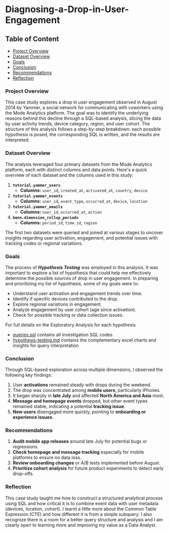 # Diagnosing-a-Drop-in-User-Engagement

## Table of Content
- [Project Overview](#project-overview)
- [Dataset Overview](dataset-overview)
- [Goals](#goals)
- [Conclusion](conclusion)
- [Recommendations](recommendations)
- [Reflection](#reflection)

### Project Overview

This case study explores a drop in user engagement observed in August 2014 by Yammer, a social network for communicating with coworkers using the Mode Analytics platform. The goal was to identify the underlying reasons behind this decline through a SQL-based analysis, slicing the data by user activity trends, device category, region, and user cohort. The structure of this analysis follows a step-by-step breakdown: each possible hypothesis is posed, the corresponding SQL is written, and the results are interpreted.

### Dataset Overview

The analysis leveraged four primary datasets from the Mode Analytics platform, each with distinct columns and data points. Here's a quick overview of each dataset and the columns used in this study:

1. **`tutorial.yammer_users`**
    - **Columns:** `user_id`, `created_at`, `activated_at`, `country`, `device`
2. **`tutorial.yammer_events`**
    - **Columns:** `user_id`, `event_type`, `occurred_at`, `device`, `location`
3. **`tutorial.yammer_emails`**
    - **Columns:** `user_id`, `occurred_at`, `action`
4. **`benn.dimension_rollup_periods`**
    - **Columns:** `period_id`, `time_id`, `region`

The first two datasets were queried and joined at various stages to uncover insights regarding user activation, engagement, and potential issues with tracking codes or regional variations.

### Goals

The process of ***Hypothesis Testing*** was employed in this analysis. It was important to explore a list of hypothesis that could help me effectively determine the possible sources of drop in user engagement. In preparing and prioritizing my list of hypothesis, some of my goals were to:

- Understand user activation and engagement trends over time.
- Identify if specific devices contributed to the drop.
- Explore regional variations in engagement.
- Analyze engagement by user cohort (age since activation).
- Check for possible tracking or data collection issues.

For full details on the Exploratory Analysis for each hypothesis
- [queries.sql](queries.sql) contains all investigation SQL codes
- [hypothesis-testing.md](hypothesis-testing.md) contains the complementary excel charts and insights for query interpretation


### Conclusion

Through SQL-based exploration across multiple dimensions, I observed the following key findings:
1. User **activations** remained steady with drops during the weekend.
2. The drop was concentrated among **mobile users**, particularly iPhones.
3. It began sharply in **late July** and affected **North America and Asia** most.
4. **Message and homepage events** dropped, but other event types remained stable, indicating a potential **tracking issue**.
5. **New users** disengaged more quickly, pointing to **onboarding or experience issues**.

### Recommendations

1. **Audit mobile app releases** around late July for potential bugs or regressions.
2. **Check homepage and message tracking** especially for mobile platforms to ensure no data loss.
3. **Review onboarding changes** or A/B tests implemented before August.
4. **Prioritize cohort analysis** for future product experiments to detect early drop-offs.

### Reflection

This case study taught me how to construct a structured analytical process using SQL and how critical it is to combine event data with user metadata (devices, location, cohort). I learnt a little more about the Common Table Expression (CTE) and how different it is from a simple subquery. I also recognize there is a room for a better query structure and analysis and I am clearly open to learning more and improving my value as a Data Analyst.
